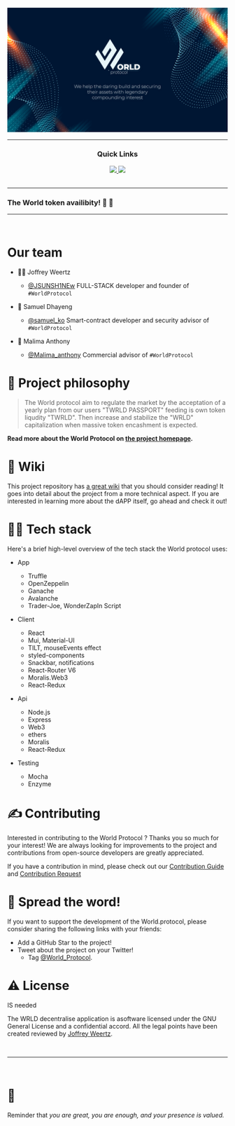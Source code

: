 ![World Protocol](thumb.png)


---

<div align='center'>
  
### Quick Links
  
<a href='https://modest-murdock-eac5b5.netlify.app/'>
  
<img src='https://img.shields.io/badge/HOMEPAGE-gray?style=for-the-badge'>
  
</a>
  
<a href='https://docs.google.com/presentation/d/1JPaFcoka9lJe69fHkyuUfadY34D-0TREzMhl97q--PU/edit?usp=sharing'>
  
<img src='https://img.shields.io/badge/Lite.Paper-blue?style=for-the-badge'>
  
</a>
  
  
<br />
  
<br />
  
  
</div>

---

### The World token availibity! 🥳 🚀


---



<br />

#  Our team 


- :guardsman: Joffrey Weertz 
  -  [@JSUNSH1NEw](https://twitter.com/JSUNSH1NEw) FULL-STACK developer and founder of `#WorldProtocol`

- :man_with_gua_pi_mao: Samuel Dhayeng
  -  [@samuel_ko](https://twitter.com/samuel_ys92) Smart-contract developer and security advisor of `#WorldProtocol`
  
- :speech_balloon: Malima Anthony
  -  [@Malima_anthony](https://twitter.com/wrld_token) Commercial advisor of `#WorldProtocol`





# 🧐 Project philosophy

> The World protocol aim to regulate the market by the acceptation of a yearly plan from our users "TWRLD PASSPORT" feeding is own token liqudity "TWRLD".
> Then increase and stabilize the "WRLD" capitalization when massive token encashment is expected.
> 
**Read more about the World Protocol on [the project homepage](https://modest-murdock-eac5b5.netlify.app/).**

# 📒 Wiki

This project repository has [a great wiki](https://github.com/jSUNSH1NEw/MoralisAvalanchehackathon/wiki) that you should consider reading! It goes into detail about the project from a more technical aspect. If you are interested in learning more about the dAPP itself, go ahead and check it out!

# 👨‍💻 Tech stack

Here's a brief high-level overview of the tech stack the World protocol uses:

- App
  - Truffle
  - OpenZeppelin
  - Ganache 
  - Avalanche 
  - Trader-Joe, WonderZapIn Script 

- Client
  - React 
  - Mui, Material-UI
  - TILT, mouseEvents effect
  - styled-components
  - Snackbar, notifications
  - React-Router V6
  - Moralis.Web3
  - React-Redux
- Api
  - Node.js
  - Express
  - Web3
  - ethers 
  - Moralis
  - React-Redux
- Testing
  - Mocha
  - Enzyme


# ✍️ Contributing

Interested in contributing to the World Protocol ? Thanks you so much for your interest! We are always looking for improvements to the project and contributions from open-source developers are greatly appreciated.

If you have a contribution in mind, please check out our [Contribution Guide](https://weertz-joffrey.gitbook.io/world.protocol/Contribution-Guide) and [Contribution Request]()

# 🌟 Spread the word!

If you want to support the development of the World.protocol, please consider sharing the following links with your friends:

- Add a GitHub Star to the project!
- Tweet about the project on your Twitter!
  - Tag [@World_Protocol](https://twitter.com/World_Protocol).


# ⚠️ License
IS needed

The WRLD decentralise application is  asoftware licensed under the GNU General License and a confidential accord.
All the legal points have been created reviewed by [Joffrey Weertz](https://github.com/jSUNSH1NEw).

<br />

---

<br />

# 💛

Reminder that *you are great, you are enough, and your presence is valued.* 
